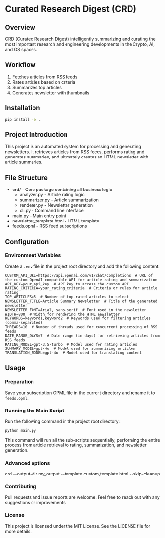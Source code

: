 # Curated Research Digest (CRD)

## Overview
CRD (Curated Research Digest) intelligently summarizing and curating the most important research and engineering developments in the Crypto, AI, and OS spaces.

## Workflow
1. Fetches articles from RSS feeds
2. Rates articles based on criteria 
3. Summarizes top articles
4. Generates newsletter with thumbnails

## Installation
```bash
pip install -e .
```

## Project Introduction

This project is an automated system for processing and generating newsletters. It retrieves articles from RSS feeds, performs rating and generates summaries, and ultimately creates an HTML newsletter with article summaries.

## File Structure
- crd/ - Core package containing all business logic
  - analyzer.py - Article rating logic
  - summarizer.py - Article summarization
  - renderer.py - Newsletter generation
  - cli.py - Command line interface
- main.py - Main entry point
- newsletter_template.html - HTML template
- feeds.opml - RSS feed subscriptions

## Configuration
### Environment Variables

Create a `.env` file in the project root directory and add the following content:
```
CUSTOM_API_URL=https://api.openai.com/v1/chat/completions  # URL of the custom OpenAI compatible API for article rating and summarization
API_KEY=your_api_key  # API key to access the custom API
RATING_CRITERIA=your_rating_criteria  # Criteria or rules for article rating
TOP_ARTICLES=5  # Number of top-rated articles to select
NEWSLETTER_TITLE=Article Summary Newsletter  # Title of the generated newsletter
NEWSLETTER_FONT=Arial, sans-serif  # Font used in the newsletter
WIDTH=800  # Width for rendering the HTML newsletter
KEYWORDS=keyword1,keyword2  # Keywords used for filtering articles (comma-separated)
THREADS=10  # Number of threads used for concurrent processing of RSS feeds
DATE_RANGE_DAYS=7  # Date range (in days) for retrieving articles from RSS feeds
RATING_MODEL=gpt-3.5-turbo  # Model used for rating articles
SUMMARY_MODEL=gpt-4o  # Model used for summarizing articles
TRANSLATION_MODEL=gpt-4o  # Model used for translating content
```

## Usage

### Preparation

Save your subscription OPML file in the current directory and rename it to `feeds.opml`.

### Running the Main Script

Run the following command in the project root directory:

```bash
python main.py
```

This command will run all the sub-scripts sequentially, performing the entire process from article retrieval to rating, summarization, and newsletter generation.

### Advanced options
crd --output-dir my_output --template custom_template.html --skip-cleanup

### Contributing

Pull requests and issue reports are welcome. Feel free to reach out with any suggestions or improvements.

### License

This project is licensed under the MIT License. See the LICENSE file for more details.
